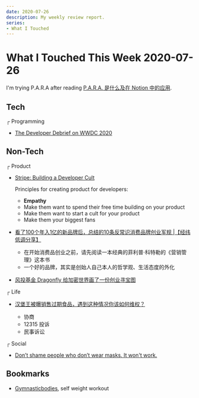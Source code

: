 ```yaml
---
date: 2020-07-26
description: My weekly review report.
series:
- What I Touched
---
```


# What I Touched This Week 2020-07-26

I'm trying P.A.R.A after reading [P.A.R.A. 是什么及在 Notion 中的应用](https://sspai.com/post/61459).

<!--more-->

## Tech

┌ Programming

* [The Developer Debrief on WWDC 2020](https://www.macstories.net/stories/the-developer-debrief-on-apples-wwdc-2020/)

## Non-Tech

┌ Product

* [Stripe: Building a Developer Cult](https://subvert.substack.com/p/stripe-building-a-developer-cult)

    Principles for creating product for developers:

    * **Empathy**
    * Make them want to spend their free time building on your product
    * Make them want to start a cult for your product
    * Make them your biggest fans

* [看了100个年入1亿的新品牌后，总结的10条反常识消费品牌创业军规 |【经纬低调分享】](https://mp.weixin.qq.com/s/8vkKzkm4BWeVeU1jAVl_Iw)

    * 在开始消费品创业之前，请先阅读一本经典的菲利普·科特勒的《营销管理》这本书
    * 一个好的品牌，其实是创始人自己本人的哲学观、生活态度的外化

* [风投基金 Dragonfly 给加密世界画了一份创业寻宝图](https://mp.weixin.qq.com/s/cADAgeoADNATY_ixhfB5Ug)

┌ Life

* [汉堡王被曝销售过期食品，遇到这种情况你该如何维权？](https://sspai.com/post/61606)

    * 协商
    * 12315 投诉
    * 民事诉讼

┌ Social

* [Don’t shame people who don’t wear masks. It won't work.](https://mashable.com/article/coronavirus-masks-anger/)

## Bookmarks

* [Gymnasticbodies](https://www.gymnasticbodies.com), self weight workout 

